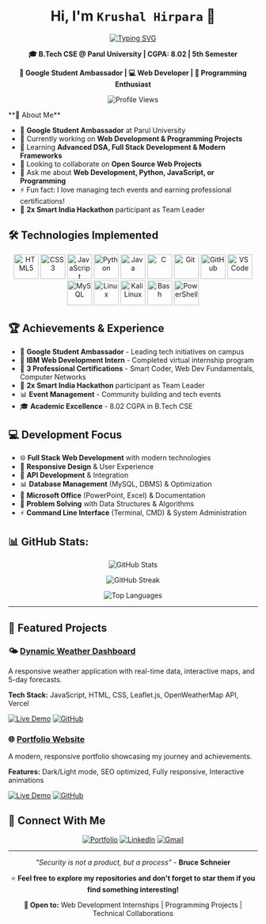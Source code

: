 <div align="center">

# Hi, I'm **`Krushal Hirpara`** 👋

[![Typing SVG](https://readme-typing-svg.herokuapp.com?font=Fira+Code&size=22&duration=3000&pause=1000&color=00D9FF&center=true&vCenter=true&width=600&lines=B.Tech+CSE+Student;Google+Student+Ambassador;Full+Stack+Developer;Programming+Enthusiast)](https://github.com/KRUSHAL2956)

**🎓 B.Tech CSE @ Parul University | CGPA: 8.02 | 5th Semester**

**🌟 Google Student Ambassador | 💻 Web Developer | 🚀 Programming Enthusiast**

</div>

<div align="center">

![Profile Views](https://komarev.com/ghpvc/?username=KRUSHAL2956&color=00d9ff&style=flat-square&label=Profile+Views)

</div>
**🚀 About Me**

- 🌟 **Google Student Ambassador** at Parul University
- 🔭 Currently working on **Web Development & Programming Projects**
- 🌱 Learning **Advanced DSA, Full Stack Development & Modern Frameworks**
- 👯 Looking to collaborate on **Open Source Web Projects**
- 💬 Ask me about **Web Development, Python, JavaScript, or Programming**
- ⚡ Fun fact: I love managing tech events and earning professional certifications!
- 🎯 **2x Smart India Hackathon** participant as Team Leader

## 🛠️ Technologies Implemented

<div align="center">

<img src="https://skillicons.dev/icons?i=html" height="50" alt="HTML5" title="HTML5" />
<img src="https://skillicons.dev/icons?i=css" height="50" alt="CSS3" title="CSS3" />
<img src="https://skillicons.dev/icons?i=js" height="50" alt="JavaScript" title="JavaScript" />
<img src="https://skillicons.dev/icons?i=python" height="50" alt="Python" title="Python" />
<img src="https://skillicons.dev/icons?i=java" height="50" alt="Java" title="Java" />
<img src="https://skillicons.dev/icons?i=c" height="50" alt="C" title="C" />
<img src="https://skillicons.dev/icons?i=git" height="50" alt="Git" title="Git" />
<img src="https://skillicons.dev/icons?i=github" height="50" alt="GitHub" title="GitHub" />
<img src="https://skillicons.dev/icons?i=vscode" height="50" alt="VS Code" title="VS Code" />
<img src="https://skillicons.dev/icons?i=mysql" height="50" alt="MySQL" title="MySQL" />
<img src="https://skillicons.dev/icons?i=linux" height="50" alt="Linux" title="Linux" />
<img src="https://www.kali.org/images/kali-dragon-icon.svg" height="50" alt="Kali Linux" title="Kali Linux" />
<img src="https://skillicons.dev/icons?i=bash" height="50" alt="Bash" title="Bash" />
<img src="https://skillicons.dev/icons?i=powershell" height="50" alt="PowerShell" title="PowerShell" />

</div>

## 🏆 Achievements & Experience

- 🌟 **Google Student Ambassador** - Leading tech initiatives on campus
- 🥇 **IBM Web Development Intern** - Completed virtual internship program
- 📜 **3 Professional Certifications** - Smart Coder, Web Dev Fundamentals, Computer Networks
- 🎯 **2x Smart India Hackathon** participant as Team Leader
- 📊 **Event Management** - Community building and tech events
- 🎓 **Academic Excellence** - 8.02 CGPA in B.Tech CSE

## 💻 Development Focus

- 🌐 **Full Stack Web Development** with modern technologies
- 📱 **Responsive Design** & User Experience
- 🚀 **API Development** & Integration
- 📊 **Database Management** (MySQL, DBMS) & Optimization
- 💼 **Microsoft Office** (PowerPoint, Excel) & Documentation
- 🔧 **Problem Solving** with Data Structures & Algorithms
- ⚡ **Command Line Interface** (Terminal, CMD) & System Administration

## 📊 GitHub Stats:
<p align="center">
  <img src="https://github-readme-stats.vercel.app/api?username=KRUSHAL2956&theme=dark&hide_border=false&include_all_commits=false&count_private=false" alt="GitHub Stats">
</p>

<p align="center">
  <img src="https://nirzak-streak-stats.vercel.app/?user=KRUSHAL2956&theme=dark&hide_border=false" alt="GitHub Streak">
</p>

<p align="center">
  <img src="https://github-readme-stats.vercel.app/api/top-langs/?username=KRUSHAL2956&theme=dark&hide_border=false&include_all_commits=false&count_private=false&layout=compact" alt="Top Languages">
</p>

---

## 🎯 Featured Projects

### 🌤️ [Dynamic Weather Dashboard](https://krushal-weather-dashboard.vercel.app/)
A responsive weather application with real-time data, interactive maps, and 5-day forecasts.

**Tech Stack:** JavaScript, HTML, CSS, Leaflet.js, OpenWeatherMap API, Vercel

[![Live Demo](https://img.shields.io/badge/Live-Demo-brightgreen)](https://krushal-weather-dashboard.vercel.app/)
[![GitHub](https://img.shields.io/badge/GitHub-Repository-blue)](https://github.com/KRUSHAL2956/dynamic-weather-dashboard)

### 🌐 [Portfolio Website](https://krushal-portfolio.vercel.app/)
A modern, responsive portfolio showcasing my journey and achievements.

**Features:** Dark/Light mode, SEO optimized, Fully responsive, Interactive animations

[![Live Demo](https://img.shields.io/badge/Live-Demo-brightgreen)](https://krushal-portfolio.vercel.app/)
[![GitHub](https://img.shields.io/badge/GitHub-Repository-blue)](https://github.com/KRUSHAL2956/Portfolio)

## 🤝 Connect With Me

<div align="center">

[![Portfolio](https://img.shields.io/badge/Portfolio-FF5722?style=for-the-badge&logo=todoist&logoColor=white)](https://krushal-portfolio.vercel.app/)
[![LinkedIn](https://img.shields.io/badge/LinkedIn-0077B5?style=for-the-badge&logo=linkedin&logoColor=white)](https://linkedin.com/in/krushal-hirpara-29y05)
[![Gmail](https://img.shields.io/badge/Gmail-D14836?style=for-the-badge&logo=gmail&logoColor=white)](mailto:krushalhirpara.connect@gmail.com)

</div>

---

<div align="center">

*"Security is not a product, but a process"* - **Bruce Schneier**

⭐ **Feel free to explore my repositories and don't forget to star them if you find something interesting!**

**💼 Open to:** Web Development Internships | Programming Projects | Technical Collaborations

</div>
